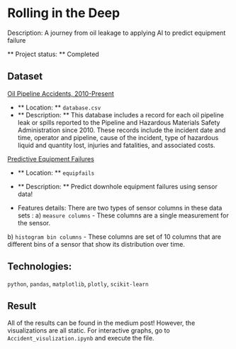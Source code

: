# Rolling in the Deep

Description: A journey from oil leakage to applying AI to predict equipment failure

** Project status: ** Completed

## Dataset

[Oil Pipeline Accidents, 2010-Present](https://www.kaggle.com/usdot/pipeline-accidents)
* ** Location: ** `database.csv`
* ** Description: ** This database includes a record for each oil pipeline leak or spills reported to the Pipeline and Hazardous Materials Safety Administration since 2010. These records include the incident date and time, operator and pipeline, cause of the incident, type of hazardous liquid and quantity lost, injuries and fatalities, and associated costs.

[Predictive Equipment Failures](https://www.kaggle.com/c/equipfails/data)
* ** Location: ** `equipfails`
* ** Description: ** Predict downhole equipment failures using sensor data!

* Features details: There are two types of sensor columns in these data sets :
a) `measure columns` - These columns are a single measurement for the sensor.

b) `histogram bin columns` - These columns are set of 10 columns that are different bins of a sensor that show its distribution over time.

## Technologies:

`python`, `pandas`, `matplotlib`, `plotly`, `scikit-learn`

## Result

All of the results can be found in the medium post! However, the visualizations are all static. For interactive graphs, go to `Accident_visulization.ipynb` and execute the file.

